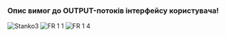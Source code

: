 ### Опис вимог до OUTPUT-потоків інтерфейсу користувача!
![Stanko3](https://user-images.githubusercontent.com/112476246/193006860-cfba0cfc-0a4f-4801-9ae9-2d2989cad151.jpg)
![FR 1 1](https://user-images.githubusercontent.com/112476246/193600634-6c11ecd0-f008-4b78-b734-3617af068caf.jpg)
![FR 1 4](https://user-images.githubusercontent.com/112476246/193600810-2958e34c-627e-4b1b-a848-61b2e78bc2c4.jpg)
